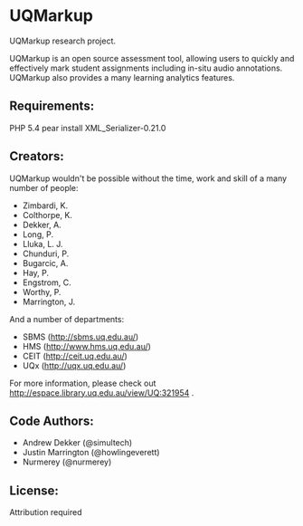 # UQMarkup
UQMarkup research project.  

UQMarkup is an open source assessment tool, allowing users to quickly and effectively mark student assignments including in-situ audio annotations.  UQMarkup also provides a many learning analytics features.

## Requirements:
PHP 5.4
pear install XML_Serializer-0.21.0

## Creators:
UQMarkup wouldn't be possible without the time, work and skill of a many number of people:

- Zimbardi, K.
- Colthorpe, K.
- Dekker, A.
- Long, P.
- Lluka, L. J.
- Chunduri, P.
- Bugarcic, A.
- Hay, P.
- Engstrom, C.
- Worthy, P.
- Marrington, J.

And a number of departments:

- SBMS (http://sbms.uq.edu.au/)
- HMS (http://www.hms.uq.edu.au/)
- CEIT (http://ceit.uq.edu.au/)
- UQx (http://uqx.uq.edu.au/)

For more information, please check out http://espace.library.uq.edu.au/view/UQ:321954 .

## Code Authors:
- Andrew Dekker (@simultech)
- Justin Marrington (@howlingeverett)
- Nurmerey (@nurmerey)

## License:
Attribution required